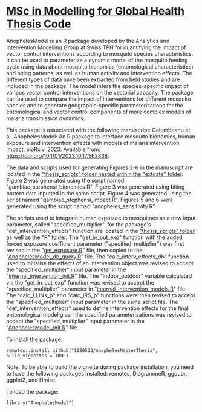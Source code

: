 # [MSc in Modelling for Global Health Thesis Code](https://github.com/1080533/AnophelesMasterThesis/tree/main) 
AnophelesModel is an R package developed by the Analytics and Intervention Modelling Group at Swiss TPH for quantifying the impact of vector control interventions according to mosquito species characteristics. It can be used to parameterize a dynamic model of the mosquito feeding cycle using data about mosquito bionomics (entomological characteristics) and biting patterns, as well as human activity and intervention effects. The different types of data have been extracted from field studies and are included in the package. The model infers the species-specific impact of various vector control interventions on the vectorial capacity. The package can be used to compare the impact of interventions for different mosquito species and to generate geographic-specific parameterizations for the entomological and vector control components of more complex models of malaria transmission dynamics.

This package is associated with the following manuscript:
Golumbeanu et al. AnophelesModel: An R package to interface mosquito bionomics, human exposure and intervention effects with models of malaria intervention impact. bioRxiv. 2023. Available from: https://doi.org/10.1101/2023.10.17.562838.

The data and scripts used for generating Figures 2-6 in the manuscript are located in the ["thesis_scripts" folder nested within the "extdata" folder](https://github.com/1080533/AnophelesMasterThesis/tree/main/extdata/thesis_scripts).
Figure 2 was generated using the script named "gambiae_stephensi_bionomics.R". Figure 3 was generated using biting pattern data inputted in the same script.
Figure 4 was generated using the script named "gambiae_stephensi_impact.R".
Figures 5 and 6 were generated using the script named "anopheles_sensitivity.R".

The scripts used to integrate human exposure to mosquitoes as a new input parameter, called "specified_multiplier", for the package's "def_intervention_effects" function are located in the ["thesis_scripts" folder](https://github.com/1080533/AnophelesMasterThesis/tree/main/extdata/thesis_scripts), as well as the ["R" folder](https://github.com/1080533/AnophelesMasterThesis/tree/main/R).
The "get_in_out_exp" function with the added forced exposure coefficient parameter ("specified_multiplier") was first revised in the "[get_exposure.R](https://github.com/1080533/AnophelesMasterThesis/blob/main/extdata/thesis_scripts/get_exposure.R)" file, then copied to the "[AnophelesModel_db_query.R](https://github.com/1080533/AnophelesMasterThesis/blob/main/R/AnophelesModel_db_query.R)" file.
The "calc_interv_effects_db" function used to initialise the effects of an intervention object was revised to accept the "specified_multiplier" input parameter in the "[internal_intervention_init.R](https://github.com/1080533/AnophelesMasterThesis/blob/main/R/internal_intervention_init.R)" file.
The "indoor_outdoor" variable calculated via the "get_in_out_exp" function was revised to accept the "specified_multiplier" parameter in "[internal_intervention_models.R](https://github.com/1080533/AnophelesMasterThesis/blob/main/R/internal_intervention_models.R)" file. The "calc_LLINs_p" and "calc_IRS_p" functions were then revised to accept the "specified_multiplier" input parameter in the same script file.
The "def_intervention_effects" used to define intervention effects for the final entomological model given the specified parameterisations was revised to accept the "specified_multiplier" input parameter in the "[AnophelesModel_init.R](https://github.com/1080533/AnophelesMasterThesis/blob/main/R/AnophelesModel_init.R)" file.

To install the package:
```{r}
remotes::install_github("1080533/AnophelesMasterThesis", build_vignettes = TRUE)
```
Note: To be able to build the vignette during package installation, you need to have the following packages installed: remotes, DiagrammeR, ggpubr, ggplot2, and Hmisc.

To load the package:
```{r}
library("AnophelesModel")
```
